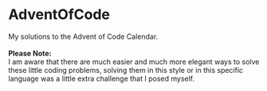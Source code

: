 # AdventOfCode

My solutions to the Advent of Code Calendar.</br></br>
**Please Note:**</br>I am aware that there are much easier and much more elegant ways to solve these little coding problems, solving them in this style or in this specific language was a little extra challenge that I posed myself.

